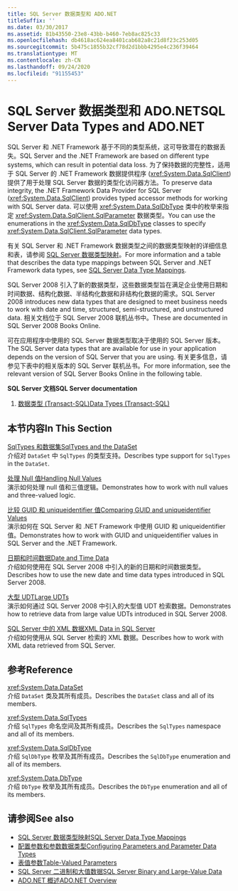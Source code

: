 ```yaml
---
title: SQL Server 数据类型和 ADO.NET
titleSuffix: ''
ms.date: 03/30/2017
ms.assetid: 81b43550-23e8-43bb-b460-7eb8ac825c33
ms.openlocfilehash: db4618ac624ea8401cab682a8c21d8f23c253d05
ms.sourcegitcommit: 5b475c1855b32cf78d2d1bbb4295e4c236f39464
ms.translationtype: MT
ms.contentlocale: zh-CN
ms.lasthandoff: 09/24/2020
ms.locfileid: "91155453"
---
```

# <a name="sql-server-data-types-and-adonet"></a><span data-ttu-id="211d9-102">SQL Server 数据类型和 ADO.NET</span><span class="sxs-lookup"><span data-stu-id="211d9-102">SQL Server Data Types and ADO.NET</span></span>

<span data-ttu-id="211d9-103">SQL Server 和 .NET Framework 基于不同的类型系统，这可导致潜在的数据丢失。</span><span class="sxs-lookup"><span data-stu-id="211d9-103">SQL Server and the .NET Framework are based on different type systems, which can result in potential data loss.</span></span> <span data-ttu-id="211d9-104">为了保持数据的完整性，适用于 SQL Server 的 .NET Framework 数据提供程序 (<xref:System.Data.SqlClient>) 提供了用于处理 SQL Server 数据的类型化访问器方法。</span><span class="sxs-lookup"><span data-stu-id="211d9-104">To preserve data integrity, the .NET Framework Data Provider for SQL Server (<xref:System.Data.SqlClient>) provides typed accessor methods for working with SQL Server data.</span></span> <span data-ttu-id="211d9-105">可以使用 <xref:System.Data.SqlDbType> 类中的枚举来指定 <xref:System.Data.SqlClient.SqlParameter> 数据类型。</span><span class="sxs-lookup"><span data-stu-id="211d9-105">You can use the enumerations in the <xref:System.Data.SqlDbType> classes to specify <xref:System.Data.SqlClient.SqlParameter> data types.</span></span>  
  
 <span data-ttu-id="211d9-106">有关 SQL Server 和 .NET Framework 数据类型之间的数据类型映射的详细信息和表，请参阅 [SQL Server 数据类型映射](../sql-server-data-type-mappings.md)。</span><span class="sxs-lookup"><span data-stu-id="211d9-106">For more information and a table that describes the data type mappings between SQL Server and .NET Framework data types, see [SQL Server Data Type Mappings](../sql-server-data-type-mappings.md).</span></span>  
  
 <span data-ttu-id="211d9-107">SQL Server 2008 引入了新的数据类型，这些数据类型旨在满足企业使用日期和时间数据、结构化数据、半结构化数据和非结构化数据的需求。</span><span class="sxs-lookup"><span data-stu-id="211d9-107">SQL Server 2008 introduces new data types that are designed to meet business needs to work with date and time, structured, semi-structured, and unstructured data.</span></span> <span data-ttu-id="211d9-108">相关文档位于 SQL Server 2008 联机丛书中。</span><span class="sxs-lookup"><span data-stu-id="211d9-108">These are documented in SQL Server 2008 Books Online.</span></span>  
  
 <span data-ttu-id="211d9-109">可在应用程序中使用的 SQL Server 数据类型取决于使用的 SQL Server 版本。</span><span class="sxs-lookup"><span data-stu-id="211d9-109">The SQL Server data types that are available for use in your application depends on the version of SQL Server that you are using.</span></span> <span data-ttu-id="211d9-110">有关更多信息，请参见下表中的相关版本的 SQL Server 联机丛书。</span><span class="sxs-lookup"><span data-stu-id="211d9-110">For more information, see the relevant version of SQL Server Books Online in the following table.</span></span>  
  
 <span data-ttu-id="211d9-111">**SQL Server 文档**</span><span class="sxs-lookup"><span data-stu-id="211d9-111">**SQL Server documentation**</span></span>  
  
1. [<span data-ttu-id="211d9-112">数据类型 (Transact-SQL)</span><span class="sxs-lookup"><span data-stu-id="211d9-112">Data Types (Transact-SQL)</span></span>](/sql/t-sql/data-types/data-types-transact-sql)  
  
## <a name="in-this-section"></a><span data-ttu-id="211d9-113">本节内容</span><span class="sxs-lookup"><span data-stu-id="211d9-113">In This Section</span></span>  

 [<span data-ttu-id="211d9-114">SqlTypes 和数据集</span><span class="sxs-lookup"><span data-stu-id="211d9-114">SqlTypes and the DataSet</span></span>](sqltypes-and-the-dataset.md)  
 <span data-ttu-id="211d9-115">介绍对 `DataSet` 中 `SqlTypes` 的类型支持。</span><span class="sxs-lookup"><span data-stu-id="211d9-115">Describes type support for `SqlTypes` in the `DataSet`.</span></span>  
  
 [<span data-ttu-id="211d9-116">处理 Null 值</span><span class="sxs-lookup"><span data-stu-id="211d9-116">Handling Null Values</span></span>](handling-null-values.md)  
 <span data-ttu-id="211d9-117">演示如何处理 null 值和三值逻辑。</span><span class="sxs-lookup"><span data-stu-id="211d9-117">Demonstrates how to work with null values and three-valued logic.</span></span>  
  
 [<span data-ttu-id="211d9-118">比较 GUID 和 uniqueidentifier 值</span><span class="sxs-lookup"><span data-stu-id="211d9-118">Comparing GUID and uniqueidentifier Values</span></span>](comparing-guid-and-uniqueidentifier-values.md)  
 <span data-ttu-id="211d9-119">演示如何在 SQL Server 和 .NET Framework 中使用 GUID 和 uniqueidentifier 值。</span><span class="sxs-lookup"><span data-stu-id="211d9-119">Demonstrates how to work with GUID and uniqueidentifier values in SQL Server and the .NET Framework.</span></span>  
  
 [<span data-ttu-id="211d9-120">日期和时间数据</span><span class="sxs-lookup"><span data-stu-id="211d9-120">Date and Time Data</span></span>](date-and-time-data.md)  
 <span data-ttu-id="211d9-121">介绍如何使用在 SQL Server 2008 中引入的新的日期和时间数据类型。</span><span class="sxs-lookup"><span data-stu-id="211d9-121">Describes how to use the new date and time data types introduced in SQL Server 2008.</span></span>  
  
 [<span data-ttu-id="211d9-122">大型 UDT</span><span class="sxs-lookup"><span data-stu-id="211d9-122">Large UDTs</span></span>](large-udts.md)  
 <span data-ttu-id="211d9-123">演示如何通过 SQL Server 2008 中引入的大型值 UDT 检索数据。</span><span class="sxs-lookup"><span data-stu-id="211d9-123">Demonstrates how to retrieve data from large value UDTs introduced in SQL Server 2008.</span></span>  
  
 [<span data-ttu-id="211d9-124">SQL Server 中的 XML 数据</span><span class="sxs-lookup"><span data-stu-id="211d9-124">XML Data in SQL Server</span></span>](xml-data-in-sql-server.md)  
 <span data-ttu-id="211d9-125">介绍如何使用从 SQL Server 检索的 XML 数据。</span><span class="sxs-lookup"><span data-stu-id="211d9-125">Describes how to work with XML data retrieved from SQL Server.</span></span>  
  
## <a name="reference"></a><span data-ttu-id="211d9-126">参考</span><span class="sxs-lookup"><span data-stu-id="211d9-126">Reference</span></span>  

 <xref:System.Data.DataSet>  
 <span data-ttu-id="211d9-127">介绍 `DataSet` 类及其所有成员。</span><span class="sxs-lookup"><span data-stu-id="211d9-127">Describes the `DataSet` class and all of its members.</span></span>  
  
 <xref:System.Data.SqlTypes>  
 <span data-ttu-id="211d9-128">介绍 `SqlTypes` 命名空间及其所有成员。</span><span class="sxs-lookup"><span data-stu-id="211d9-128">Describes the `SqlTypes` namespace and all of its members.</span></span>  
  
 <xref:System.Data.SqlDbType>  
 <span data-ttu-id="211d9-129">介绍 `SqlDbType` 枚举及其所有成员。</span><span class="sxs-lookup"><span data-stu-id="211d9-129">Describes the `SqlDbType` enumeration and all of its members.</span></span>  
  
 <xref:System.Data.DbType>  
 <span data-ttu-id="211d9-130">介绍 `DbType` 枚举及其所有成员。</span><span class="sxs-lookup"><span data-stu-id="211d9-130">Describes the `DbType` enumeration and all of its members.</span></span>  
  
## <a name="see-also"></a><span data-ttu-id="211d9-131">请参阅</span><span class="sxs-lookup"><span data-stu-id="211d9-131">See also</span></span>

- [<span data-ttu-id="211d9-132">SQL Server 数据类型映射</span><span class="sxs-lookup"><span data-stu-id="211d9-132">SQL Server Data Type Mappings</span></span>](../sql-server-data-type-mappings.md)
- [<span data-ttu-id="211d9-133">配置参数和参数数据类型</span><span class="sxs-lookup"><span data-stu-id="211d9-133">Configuring Parameters and Parameter Data Types</span></span>](../configuring-parameters-and-parameter-data-types.md)
- [<span data-ttu-id="211d9-134">表值参数</span><span class="sxs-lookup"><span data-stu-id="211d9-134">Table-Valued Parameters</span></span>](table-valued-parameters.md)
- [<span data-ttu-id="211d9-135">SQL Server 二进制和大值数据</span><span class="sxs-lookup"><span data-stu-id="211d9-135">SQL Server Binary and Large-Value Data</span></span>](sql-server-binary-and-large-value-data.md)
- [<span data-ttu-id="211d9-136">ADO.NET 概述</span><span class="sxs-lookup"><span data-stu-id="211d9-136">ADO.NET Overview</span></span>](../ado-net-overview.md)
